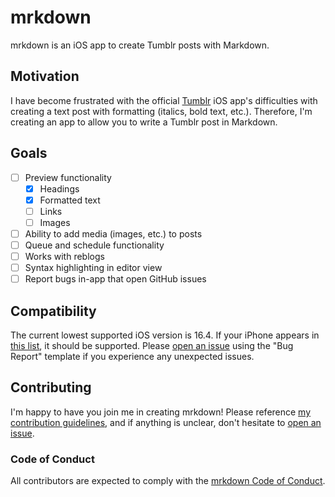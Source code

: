 # mrkdown

mrkdown is an iOS app to create Tumblr posts with Markdown.

## Motivation

I have become frustrated with the official [Tumblr](https://tumblr.com) iOS 
app's difficulties with creating a text post with formatting (italics, 
bold text, etc.). Therefore, I'm creating an app to allow you to write a Tumblr 
post in Markdown.

## Goals

* [ ] Preview functionality
  * [x] Headings
  * [x] Formatted text
  * [ ] Links
  * [ ] Images
* [ ] Ability to add media (images, etc.) to posts
* [ ] Queue and schedule functionality
* [ ] Works with reblogs
* [ ] Syntax highlighting in editor view
* [ ] Report bugs in-app that open GitHub issues

## Compatibility

The current lowest supported iOS version is 16.4. If your iPhone appears in
[this list](https://support.apple.com/guide/iphone/supported-models-iphe3fa5df43/16.0/ios/16.0),
it should be supported. Please
[open an issue](https://github.com/tweakdeveloper/mrkdown/issues/new/choose)
using the "Bug Report" template if you experience any unexpected issues.

## Contributing

I'm happy to have you join me in creating mrkdown! Please reference
[my contribution guidelines](CONTRIBUTING.md), and if anything is unclear,
don't hesitate to
[open an issue](https://github.com/tweakdeveloper/mrkdown/issues/new/choose).

### Code of Conduct

All contributors are expected to comply with the
[mrkdown Code of Conduct](CODE_OF_CONDUCT.md).
